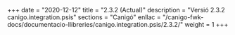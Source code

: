 +++
date        = "2020-12-12"
title       = "2.3.2 (Actual)"
description = "Versió 2.3.2 canigo.integration.psis"
sections    = "Canigó"
enllac		= "/canigo-fwk-docs/documentacio-llibreries/canigo.integration.psis/2.3.2/"
weight		= 1
+++
